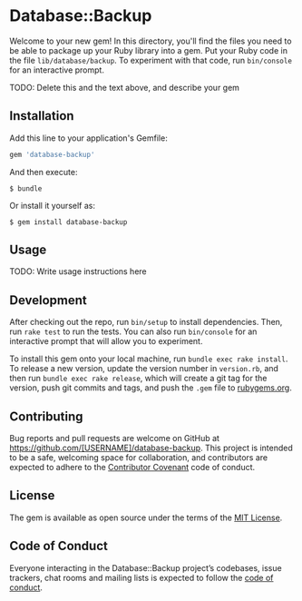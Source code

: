 # Database::Backup

Welcome to your new gem! In this directory, you'll find the files you need to be able to package up your Ruby library into a gem. Put your Ruby code in the file `lib/database/backup`. To experiment with that code, run `bin/console` for an interactive prompt.

TODO: Delete this and the text above, and describe your gem

## Installation

Add this line to your application's Gemfile:

```ruby
gem 'database-backup'
```

And then execute:

    $ bundle

Or install it yourself as:

    $ gem install database-backup

## Usage

TODO: Write usage instructions here

## Development

After checking out the repo, run `bin/setup` to install dependencies. Then, run `rake test` to run the tests. You can also run `bin/console` for an interactive prompt that will allow you to experiment.

To install this gem onto your local machine, run `bundle exec rake install`. To release a new version, update the version number in `version.rb`, and then run `bundle exec rake release`, which will create a git tag for the version, push git commits and tags, and push the `.gem` file to [rubygems.org](https://rubygems.org).

## Contributing

Bug reports and pull requests are welcome on GitHub at https://github.com/[USERNAME]/database-backup. This project is intended to be a safe, welcoming space for collaboration, and contributors are expected to adhere to the [Contributor Covenant](http://contributor-covenant.org) code of conduct.

## License

The gem is available as open source under the terms of the [MIT License](https://opensource.org/licenses/MIT).

## Code of Conduct

Everyone interacting in the Database::Backup project’s codebases, issue trackers, chat rooms and mailing lists is expected to follow the [code of conduct](https://github.com/[USERNAME]/database-backup/blob/master/CODE_OF_CONDUCT.md).
